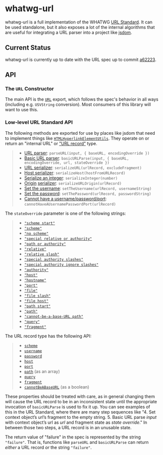 ﻿# whatwg-url

whatwg-url is a full implementation of the WHATWG [URL Standard](https://url.spec.whatwg.org/). It can be used standalone, but it also exposes a lot of the internal algorithms that are useful for integrating a URL parser into a project like [jsdom](https://github.com/tmpvar/jsdom).

## Current Status

whatwg-url is currently up to date with the URL spec up to commit [a62223](https://github.com/whatwg/url/commit/a622235308342c9adc7fc2fd1659ff059f7d5e2a).

## API

### The `URL` Constructor

The main API is the [`URL`](https://url.spec.whatwg.org/#url) export, which follows the spec's behavior in all ways (including e.g. `USVString` conversion). Most consumers of this library will want to use this.

### Low-level URL Standard API

The following methods are exported for use by places like jsdom that need to implement things like [`HTMLHyperlinkElementUtils`](https://html.spec.whatwg.org/#htmlhyperlinkelementutils). They operate on or return an "internal URL" or ["URL record"](https://url.spec.whatwg.org/#concept-url) type.

> - [URL parser](https://url.spec.whatwg.org/#concept-url-parser): `parseURL(input, { baseURL, encodingOverride })`
> - [Basic URL parser](https://url.spec.whatwg.org/#concept-basic-url-parser): `basicURLParse(input, { baseURL, encodingOverride, url, stateOverride })`
> - [URL serializer](https://url.spec.whatwg.org/#concept-url-serializer): `serializeURL(urlRecord, excludeFragment)`
> - [Host serializer](https://url.spec.whatwg.org/#concept-host-serializer): `serializeHost(hostFromURLRecord)`
> - [Serialize an integer](https://url.spec.whatwg.org/#serialize-an-integer): `serializeInteger(number)`
> - [Origin](https://url.spec.whatwg.org/#concept-url-origin) [serializer](https://html.spec.whatwg.org/multipage/browsers.html#serialization-of-an-origin): `serializeURLOrigin(urlRecord)`
> - [Set the username](https://url.spec.whatwg.org/#set-the-username): `setTheUsername(urlRecord, usernameString)`
> - [Set the password](https://url.spec.whatwg.org/#set-the-password): `setThePassword(urlRecord, passwordString)`
> - [Cannot have a username/password/port](https://url.spec.whatwg.org/#cannot-have-a-username-password-port): `cannotHaveAUsernamePasswordPort(urlRecord)`

The `stateOverride` parameter is one of the following strings:

> - [`"scheme start"`](https://url.spec.whatwg.org/#scheme-start-state)
> - [`"scheme"`](https://url.spec.whatwg.org/#scheme-state)
> - [`"no scheme"`](https://url.spec.whatwg.org/#no-scheme-state)
> - [`"special relative or authority"`](https://url.spec.whatwg.org/#special-relative-or-authority-state)
> - [`"path or authority"`](https://url.spec.whatwg.org/#path-or-authority-state)
> - [`"relative"`](https://url.spec.whatwg.org/#relative-state)
> - [`"relative slash"`](https://url.spec.whatwg.org/#relative-slash-state)
> - [`"special authority slashes"`](https://url.spec.whatwg.org/#special-authority-slashes-state)
> - [`"special authority ignore slashes"`](https://url.spec.whatwg.org/#special-authority-ignore-slashes-state)
> - [`"authority"`](https://url.spec.whatwg.org/#authority-state)
> - [`"host"`](https://url.spec.whatwg.org/#host-state)
> - [`"hostname"`](https://url.spec.whatwg.org/#hostname-state)
> - [`"port"`](https://url.spec.whatwg.org/#port-state)
> - [`"file"`](https://url.spec.whatwg.org/#file-state)
> - [`"file slash"`](https://url.spec.whatwg.org/#file-slash-state)
> - [`"file host"`](https://url.spec.whatwg.org/#file-host-state)
> - [`"path start"`](https://url.spec.whatwg.org/#path-start-state)
> - [`"path"`](https://url.spec.whatwg.org/#path-state)
> - [`"cannot-be-a-base-URL path"`](https://url.spec.whatwg.org/#cannot-be-a-base-url-path-state)
> - [`"query"`](https://url.spec.whatwg.org/#query-state)
> - [`"fragment"`](https://url.spec.whatwg.org/#fragment-state)

The URL record type has the following API:

> - [`scheme`](https://url.spec.whatwg.org/#concept-url-scheme)
> - [`username`](https://url.spec.whatwg.org/#concept-url-username)
> - [`password`](https://url.spec.whatwg.org/#concept-url-password)
> - [`host`](https://url.spec.whatwg.org/#concept-url-host)
> - [`port`](https://url.spec.whatwg.org/#concept-url-port)
> - [`path`](https://url.spec.whatwg.org/#concept-url-path) (as an array)
> - [`query`](https://url.spec.whatwg.org/#concept-url-query)
> - [`fragment`](https://url.spec.whatwg.org/#concept-url-fragment)
> - [`cannotBeABaseURL`](https://url.spec.whatwg.org/#url-cannot-be-a-base-url-flag) (as a boolean)

These properties should be treated with care, as in general changing them will cause the URL record to be in an inconsistent state until the appropriate invocation of `basicURLParse` is used to fix it up. You can see examples of this in the URL Standard, where there are many step sequences like "4. Set context object’s url’s fragment to the empty string. 5. Basic URL parse _input_ with context object’s url as _url_ and fragment state as _state override_." In between those two steps, a URL record is in an unusable state.

The return value of "failure" in the spec is represented by the string `"failure"`. That is, functions like `parseURL` and `basicURLParse` can return _either_ a URL record _or_ the string `"failure"`.
